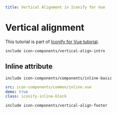```yaml
title: Vertical Alignment in Iconify for Vue
```

# Vertical alignment

This tutorial is part of [Iconify for Vue tutorial](./index.md).

`include icon-components/vertical-align-intro`

## Inline attribute

`include icon-components/components/inline-basic`

```yaml
src: icon-components/common/inline.vue
demo: true
class: iconify-inline-block
```

`include icon-components/vertical-align-footer`
